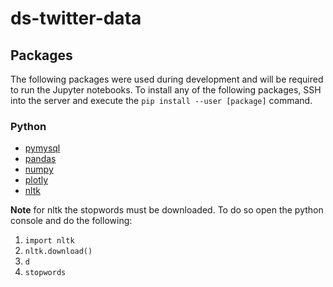# ds-twitter-data

## Packages

The following packages were used during development and will be required to run the Jupyter notebooks.  To install any of the following packages, SSH into the server and execute the `pip install --user [package]` command.

### Python
- [pymysql](https://github.com/PyMySQL/PyMySQL)
- [pandas](http://pandas.pydata.org/)
- [numpy](http://www.numpy.org/)
- [plotly](https://plot.ly/python/)
- [nltk](http://www.nltk.org/data.html)

**Note** for nltk the stopwords must be downloaded.  To do so open the python console and do the following:

1. `import nltk`
2. `nltk.download()`
3. `d`
4. `stopwords`
